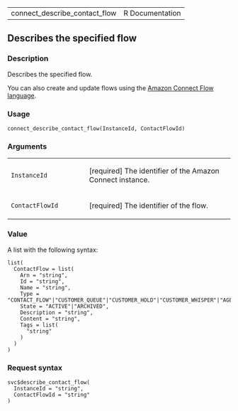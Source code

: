 <table style="width: 100%;">
<tbody>
<tr class="odd">
<td>connect_describe_contact_flow</td>
<td style="text-align: right;">R Documentation</td>
</tr>
</tbody>
</table>

## Describes the specified flow

### Description

Describes the specified flow.

You can also create and update flows using the [Amazon Connect Flow
language](https://docs.aws.amazon.com/connect/latest/APIReference/flow-language.html).

### Usage

    connect_describe_contact_flow(InstanceId, ContactFlowId)

### Arguments

<table>
<colgroup>
<col style="width: 35%" />
<col style="width: 65%" />
</colgroup>
<tbody>
<tr class="odd">
<td><code
id="connect_describe_contact_flow_:_InstanceId">InstanceId</code></td>
<td><p>[required] The identifier of the Amazon Connect
instance.</p></td>
</tr>
<tr class="even">
<td><code
id="connect_describe_contact_flow_:_ContactFlowId">ContactFlowId</code></td>
<td><p>[required] The identifier of the flow.</p></td>
</tr>
</tbody>
</table>

### Value

A list with the following syntax:

    list(
      ContactFlow = list(
        Arn = "string",
        Id = "string",
        Name = "string",
        Type = "CONTACT_FLOW"|"CUSTOMER_QUEUE"|"CUSTOMER_HOLD"|"CUSTOMER_WHISPER"|"AGENT_HOLD"|"AGENT_WHISPER"|"OUTBOUND_WHISPER"|"AGENT_TRANSFER"|"QUEUE_TRANSFER",
        State = "ACTIVE"|"ARCHIVED",
        Description = "string",
        Content = "string",
        Tags = list(
          "string"
        )
      )
    )

### Request syntax

    svc$describe_contact_flow(
      InstanceId = "string",
      ContactFlowId = "string"
    )
